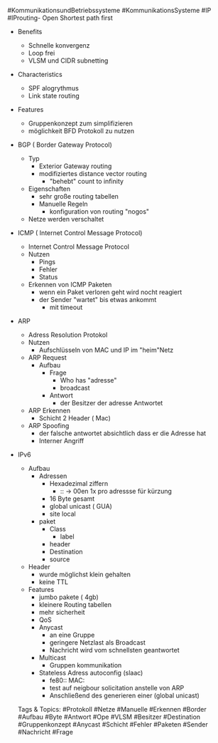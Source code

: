  #KommunikationsundBetriebssysteme #KommunikationsSysteme #IP #IProuting- Open Shortest path first
  - Benefits
    - Schnelle konvergenz
    - Loop frei
    - VLSM und CIDR subnetting
  - Characteristics
    - SPF alogrythmus
    - Link state routing
  - Features
    - Gruppenkonzept zum simplifizieren
    - möglichkeit BFD Protokoll zu nutzen
- BGP ( Border Gateway Protocol)
  - Typ
    - Exterior Gateway routing
    - modifiziertes distance vector routing
      - "behebt" count to infinity
  - Eigenschaften
    - sehr große routing tabellen
    - Manuelle Regeln
      - konfiguration von routing "nogos"
  - Netze werden verschaltet
- ICMP ( Internet Control Message Protocol)
  - Internet Control Message Protocol
  - Nutzen
    - Pings
    - Fehler
    - Status
  - Erkennen von ICMP Paketen
    - wenn ein Paket verloren geht wird nocht reagiert
    - der Sender "wartet" bis etwas ankommt
      - mit timeout
- ARP
  - Adress Resolution Protokol
  - Nutzen
    - Aufschlüsseln von MAC und IP im "heim"Netz
  - ARP Request
    - Aufbau
      - Frage
        - Who has "adresse"
        - broadcast
      - Antwort
        - der Besitzer der adresse Antwortet
  - ARP Erkennen
    - Schicht 2 Header ( Mac)
  - ARP Spoofing
    - der falsche antwortet absichtlich dass er die Adresse hat
    - Interner Angriff
- IPv6
  - Aufbau
    - Adressen
      - Hexadezimal ziffern
        - :: -> 00en 1x pro adressse für kürzung
      - 16 Byte gesamt
      - global unicast ( GUA)
      - site local
    - paket
      - Class
        - label
      - header
      - Destination
      - source 
  - Header
    - wurde möglichst klein gehalten 
    - keine TTL
  - Features
    - jumbo pakete ( 4gb)
    - kleinere Routing tabellen
    - mehr sicherheit
    - QoS
    - Anycast
      - an eine Gruppe 
      - geringere Netzlast als Broadcast
      - Nachricht wird vom schnellsten geantwortet
    - Multicast
      - Gruppen kommunikation
    - Stateless Adress autoconfig (slaac)
      - fe80:: MAC:
      - test auf neigbour solicitation  anstelle von ARP
      - Anschließend des generieren einer (global unicast)

   Tags & Topics:
   #Protokoll
   #Netze
   #Manuelle
   #Erkennen
   #Border
   #Aufbau
   #Byte
   #Antwort
   #Ope
   #VLSM
   #Besitzer
   #Destination
   #Gruppenkonzept
   #Anycast
   #Schicht
   #Fehler
   #Paketen
   #Sender
   #Nachricht
   #Frage